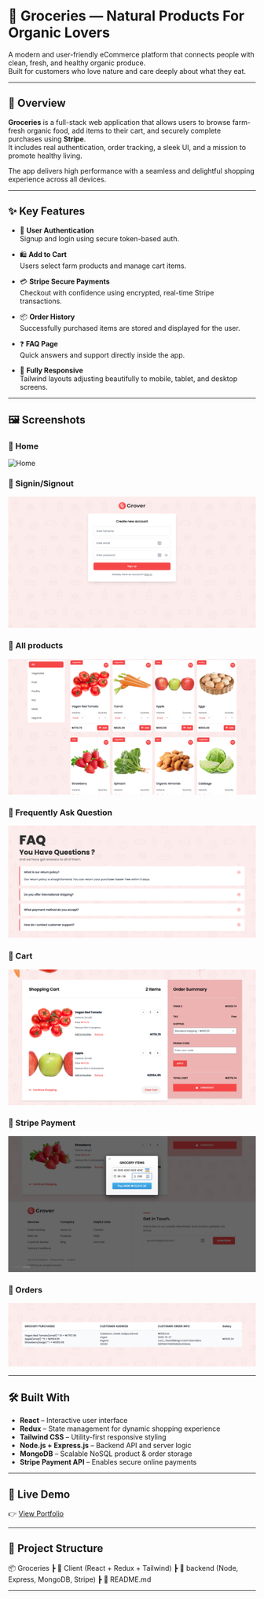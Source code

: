 # 🛒 Groceries — Natural Products For Organic Lovers

A modern and user-friendly eCommerce platform that connects people with clean, fresh, and healthy organic produce.  
Built for customers who love nature and care deeply about what they eat.

---

## 🚀 Overview

**Groceries** is a full-stack web application that allows users to browse farm-fresh organic food, add items to their cart, and securely complete purchases using **Stripe**.  
It includes real authentication, order tracking, a sleek UI, and a mission to promote healthy living.

The app delivers high performance with a seamless and delightful shopping experience across all devices.

---

## ✨ Key Features

- 🔐 **User Authentication**  
  Signup and login using secure token-based auth.

- 🛍️ **Add to Cart**  
  Users select farm products and manage cart items.

- 💳 **Stripe Secure Payments**  
  Checkout with confidence using encrypted, real-time Stripe transactions.

- 📦 **Order History**  
  Successfully purchased items are stored and displayed for the user.

- ❓ **FAQ Page**  
  Quick answers and support directly inside the app.

- 📱 **Fully Responsive**  
  Tailwind layouts adjusting beautifully to mobile, tablet, and desktop screens.

---

## 🖼 Screenshots

### 🔹 Home
![Home](./public/images/1.png)

### 🔹 Signin/Signout
![Signin/Signout](./public/images/7.png)

### 🔹 All products
![Products](./public/images/2.png)

### 🔹 Frequently Ask Question
![Faq](./public/images/5.png)

### 🔹 Cart
![Cart](./public/images/3.png)

### 🔹 Stripe Payment
![Payment](./public/images/4.png)

### 🔹 Orders
![Orders](./public/images/6.png)

---

## 🛠 Built With

- **React** – Interactive user interface  
- **Redux** – State management for dynamic shopping experience  
- **Tailwind CSS** – Utility-first responsive styling  
- **Node.js + Express.js** – Backend API and server logic  
- **MongoDB** – Scalable NoSQL product & order storage  
- **Stripe Payment API** – Enables secure online payments  

---

## 🌟 Live Demo

👉 [View Portfolio](https://farmfood.netlify.app)

---

## 📂 Project Structure

📦 Groceries
┣ 📁 Client (React + Redux + Tailwind)
┣ 📁 backend (Node, Express, MongoDB, Stripe)
┣ 📄 README.md

---

